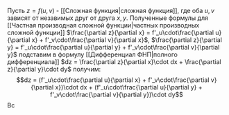 Пусть $z = f(u, v)$ - [[Сложная функция|сложная функция]], где оба $u,v$ зависят от незавимых друг от друга $x,y$. Полученные формулы для [[Частная производная сложной функции|частных производных сложной функции]] $\frac{\partial z}{\partial x} = f'_u\cdot\frac{\partial u}{\partial x} + f'_v\cdot\frac{\partial v}{\partial x}$, $\frac{\partial z}{\partial y} = f'_u\cdot\frac{\partial u}{\partial y} + f'_v\cdot\frac{\partial v}{\partial y}$ подставим в формулу [[Дифференциал ФНП|полного дифференциала]] $dz = \frac{\partial z}{\partial x}\cdot  dx + \frac{\partial z}{\partial y}\cdot dy$ получим:$$dz = (f'_u\cdot\frac{\partial u}{\partial x} + f'_v\cdot\frac{\partial v}{\partial x})\cdot  dx + (f'_u\cdot\frac{\partial u}{\partial y} + f'_v\cdot\frac{\partial v}{\partial y})\cdot dy$$Вс
